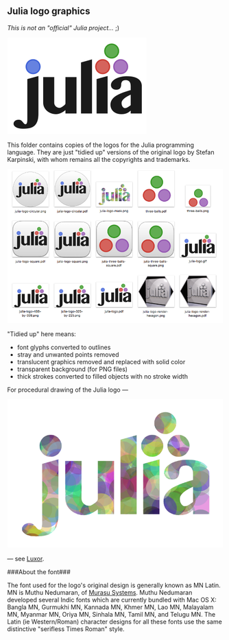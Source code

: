 ## Julia logo graphics

_This is not an "official" Julia project..._ ;)

![Julia logo](images/julia-logo-325-by-225.png)

This folder contains copies of the logos for the Julia programming language. They are just "tidied up" versions of the original logo by Stefan Karpinski, with whom remains all the copyrights and trademarks.

![](images/group-shot.png)

"Tidied up" here means:

- font glyphs converted to outlines
- stray and unwanted points removed
- translucent graphics removed and replaced with solid color
- transparent background (for PNG files)
- thick strokes converted to filled objects with no stroke width

For procedural drawing of the Julia logo —

![](images/julia-logo-mask.png)

— see [Luxor](https://github.com/cormullion/Luxor/).

###About the font###

The font used for the logo's original design is generally known as MN Latin. MN is Muthu Nedumaran, of [Murasu Systems](http://murasu.com). Muthu Nedumaran developed several Indic fonts which are currently bundled with Mac OS X: Bangla MN, Gurmukhi MN, Kannada MN, Khmer MN, Lao MN, Malayalam MN, Myanmar MN, Oriya MN, Sinhala MN, Tamil MN, and Telugu MN.
The Latin (ie Western/Roman) character designs for all these fonts use the same distinctive "serifless Times Roman" style.
